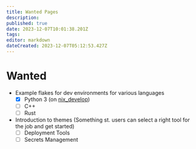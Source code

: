 ```yaml
---
title: Wanted Pages
description: 
published: true
date: 2023-12-07T10:01:38.201Z
tags: 
editor: markdown
dateCreated: 2023-12-07T05:12:53.427Z
---
```


# Wanted

- Example flakes for dev environments for various languages
   - [x] Python 3 (on [nix_develop](/nix/nix_develop))
   - [ ] C++
   - [ ] Rust
- Introduction to themes (Something st. users can select a right tool for the job and get started)
   - [ ] Deployment Tools
   - [ ] Secrets Management